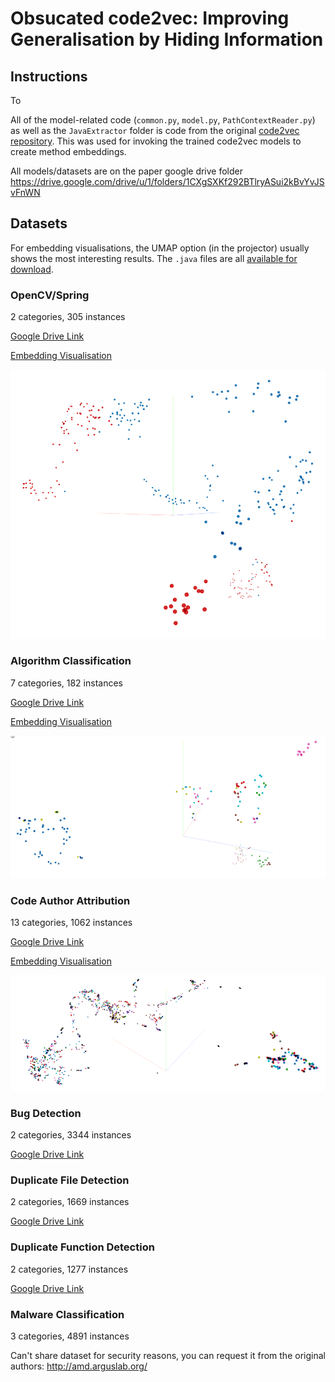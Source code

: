 # Obsucated code2vec: Improving Generalisation by Hiding Information

## Instructions
To 

All of the model-related code (`common.py`, `model.py`, `PathContextReader.py`) as well as the `JavaExtractor` folder is code from the original [code2vec repository](https://github.com/tech-srl/code2vec). This was used for invoking the trained code2vec models to create method embeddings.

All models/datasets are on the paper google drive folder
https://drive.google.com/drive/u/1/folders/1CXgSXKf292BTlryASui2kBvYvJSvFnWN


## Datasets

For embedding visualisations, the UMAP option (in the projector) usually shows the most interesting results.
The `.java` files are all [available for download](https://drive.google.com/drive/u/1/folders/1HALdnw8GO62HmYoGWxa4aX3XToEXAoGk). 
### OpenCV/Spring

2 categories, 305 instances

[Google Drive Link](https://drive.google.com/open?id=1WenQenDHMNOfQl_h0OaC25MHMNQF4xmS)

[Embedding Visualisation](http://projector.tensorflow.org/?config=https://gist.githubusercontent.com/basedrhys/fbb71520686db5e748e8681de112407c/raw/3900fd07bdc4441cf66f69c4e710611dd7fcecd9/opencv_config.json)

![OpenCV/Spring Visualisation](img/vis_opencv.png)

### Algorithm Classification

7 categories, 182 instances

[Google Drive Link](https://drive.google.com/open?id=16NPxqFEwkPFezSiZ1Ln6a_NoQWqaV6hy)

[Embedding Visualisation](http://projector.tensorflow.org/?config=https://gist.githubusercontent.com/basedrhys/5660cf47252411bdf83e4ff4f877f02a/raw/8e53136f79251fdce82524d9fc6539c039f9be63/algorithm_config.json)

![Algorithm Classification Visualisation](img/vis_algorithm.png)

### Code Author Attribution

13 categories, 1062 instances

[Google Drive Link](https://drive.google.com/open?id=1IC0Nxeew73p9yvfhKcKH-6mxW8nHGyfn)

[Embedding Visualisation](http://projector.tensorflow.org/?config=https://gist.githubusercontent.com/basedrhys/36fcd8653f2d759a8f1b03e56502a58e/raw/7d2ddef1c219d4fad7a49cc2c978d1ff4e25e5f1/author_config.json)

![Algorithm Classification Visualisation](img/vis_authors.png)

### Bug Detection

2 categories, 3344 instances

[Google Drive Link](https://drive.google.com/open?id=1KXGIDg9fJf334D967Md22bUai_41IZl1)

### Duplicate File Detection

2 categories, 1669 instances

[Google Drive Link](https://drive.google.com/open?id=1xkHyN-Jet8y8cNEQvX3Uf0s5ZdUWmcV5)

### Duplicate Function Detection

2 categories, 1277 instances

[Google Drive Link](https://drive.google.com/open?id=1_0Ai-DzotMtehcYkIRmNLq66-ZfAckuS)

### Malware Classification 

3 categories, 4891 instances

Can't share dataset for security reasons, you can request it from the original authors: http://amd.arguslab.org/